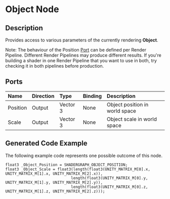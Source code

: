 # Object Node

## Description

Provides access to various parameters of the currently rendering **Object**.

Note: The behaviour of the Position [Port](Port.md) can be defined per Render Pipeline. Different Render Pipelines may produce different results. If you're building a shader in one Render Pipeline that you want to use in both, try checking it in both pipelines before production.

## Ports

| Name        | Direction           | Type  | Binding | Description |
|:------------ |:-------------|:-----|:---|:---|
| Position      | Output | Vector 3 | None | Object position in world space |
| Scale       | Output | Vector 3 | None | Object scale in world space |

## Generated Code Example

The following example code represents one possible outcome of this node.

```
float3 _Object_Position = SHADERGRAPH_OBJECT_POSITION;
float3 _Object_Scale = float3(length(float3(UNITY_MATRIX_M[0].x, UNITY_MATRIX_M[1].x, UNITY_MATRIX_M[2].x)),
                             length(float3(UNITY_MATRIX_M[0].y, UNITY_MATRIX_M[1].y, UNITY_MATRIX_M[2].y)),
                             length(float3(UNITY_MATRIX_M[0].z, UNITY_MATRIX_M[1].z, UNITY_MATRIX_M[2].z)));
```
